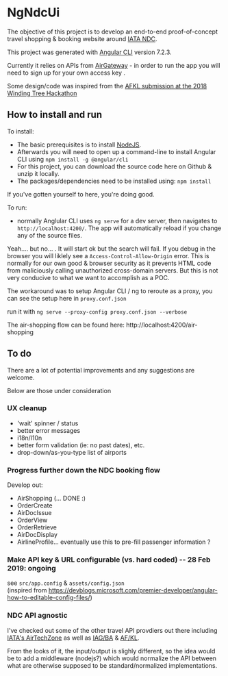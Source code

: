 # NgNdcUi
The objective of this project is to develop an end-to-end proof-of-concept travel shopping & booking website around [IATA NDC](http://ndc.developer.iata.org/). 

This project was generated with [Angular CLI](https://github.com/angular/angular-cli) version 7.2.3.

Currently it relies on APIs from [AirGateway](https://dev.airgateway.net/) - in order to run the app you will need to sign up for your own access key . 

Some design/code was inspired from the [AFKL submission at the 2018 Winding Tree Hackathon](https://github.com/windingtree/wt-hackathon/blob/master/submissions/2018/AFKL_submission.md)


## How to install and run
To install: 
 - The basic prerequisites is to install [NodeJS](https://nodejs.org/en/download/). 
 - Afterwards you will need to open up a command-line to install Angular CLI using `npm install -g @angular/cli`
 - For this project, you can download the source code here on Github & unzip it locally. 
 - The packages/dependencies need to be installed using: `npm install`

If you've gotten yourself to here, you're doing good. 


To run:
 - normally Anglular CLI uses `ng serve` for a dev server, then navigates to `http://localhost:4200/`. The app will automatically reload if you change any of the source files.

Yeah.... but no... .  It will start ok but the search will fail.  If you debug in the browser you will liklely see a `Access-Control-Allow-Origin` error. This is normally for our own good & browser security as it prevents HTML code from maliciously calling unauthorized cross-domain servers.  But this is not very conducive to what we want to accomplish as a POC.  

The workaround was to setup Angular CLI / ng to reroute as a proxy, you can see the setup here in  `proxy.conf.json` 

run it with `ng serve --proxy-config proxy.conf.json --verbose`

The air-shopping flow can be found here: http://localhost:4200/air-shopping


## To do
There are a lot of potential improvements and any suggestions are welcome.  

Below are those under consideration

### UX cleanup
 - 'wait' spinner / status
 - better error messages
 - i18n/l10n
 - better form validation (ie: no past dates), etc.
 - drop-down/as-you-type list of airports
 
### Progress further down the NDC booking flow
Develop out:
 - AirShopping (... DONE :) 
 - OrderCreate 
 - AirDocIssue 
 - OrderView 
 - OrderRetrieve
 - AirDocDisplay 
 - AirlineProfile... eventually use this to pre-fill passenger information ?

### Make API key & URL configurable (vs. hard coded) -- 28 Feb 2019: ongoing
see `src/app.config` & `assets/config.json` \
(inspired from https://devblogs.microsoft.com/premier-developer/angular-how-to-editable-config-files/)

### NDC API agnostic
I've checked out some of the other travel API provdiers out there including [IATA's AirTechZone](https://airtechzone.iata.org/toolbox/ndc-sandbox/#howto) as well as [IAG/BA](https://developer.iairgroup.com) & [AF/KL](https://developer.airfranceklm.com).

From the looks of it, the input/output is slighly different, so the idea would be to add a middleware (nodejs?) which would normalize the API between what are otherwise supposed to be standard/normalized implementations.  

